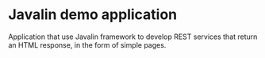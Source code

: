 # Javalin demo application

Application that use Javalin framework to develop REST services that return an HTML response, in the form of simple pages.